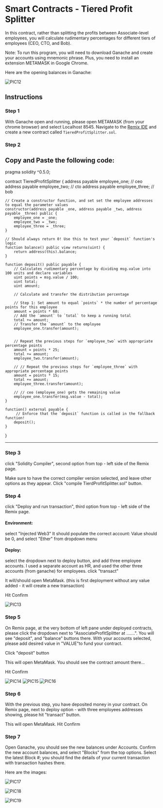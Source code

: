 # Smart Contracts - Tiered Profit Splitter

In this contract, rather than splitting the profits between Associate-level employees, you will calculate rudimentary percentages for different tiers of employees (CEO, CTO, and Bob).


Note: To run this program, you will need to download Ganache and create your accounts using mnemonic phrase. Plus, you need to install an extension METAMASK in Google Chrome.

Here are the opening balances in Ganache:

![PIC12](Images/pic12.png)


## Instructions

### Step 1

With Ganache open and running, please open METAMASK (from your chrome browser) and select Localhost 8545. 
Navigate to the [Remix IDE](https://remix.ethereum.org) and create a new contract called `TieredProfitSplitter.sol`.
 

### Step 2

Copy and Paste the following code:
------------------------------------------------------------------------------------------------------------

pragma solidity ^0.5.0;

contract TieredProfitSplitter {
    address payable employee_one; // ceo
    address payable employee_two; // cto
    address payable employee_three; // bob

    // Create a constructor function, and set set the employee addresses to equal the parameter values
    constructor(address payable _one, address payable _two, address payable _three) public {
        employee_one = _one;
        employee_two = _two;
        employee_three = _three;
    }

    // Should always return 0! Use this to test your `deposit` function's logic
    function balance() public view returns(uint) {
        return address(this).balance;
    }

    function deposit() public payable {
        // Calculates rudimentary percentage by dividing msg.value into 100 units and declare variables
        uint points = msg.value / 100; 
        uint total;
        uint amount;

        // Calculate and transfer the distribution percentage

        // Step 1: Set amount to equal `points` * the number of percentage points for this employee
        amount = points * 60;
        // Add the `amount` to `total` to keep a running total
        total += amount;
        // Transfer the `amount` to the employee
        employee_one.transfer(amount);


        // Repeat the previous steps for `employee_two` with appropriate percentage points
        amount = points * 25;
        total += amount;
        employee_two.transfer(amount);

        // // Repeat the previous steps for `employee_three` with appropriate percentage points
        amount = points * 15;
        total += amount;
        employee_three.transfer(amount);

        // // ceo (employee_one) gets the remaining value
        employee_one.transfer(msg.value - total); 
    }

    function() external payable {
         // Enforce that the `deposit` function is called in the fallback function!
        deposit();
    }
}

-----------------------------------------------------------------------------------------------------

### Step 3

click "Solidity Compiler", second option from top - left side of the Remix page. 

Make sure to have the correct compiler version selected, and leave other options as they appear. Click "compile TierdProfitSplitter.sol" button.


### Step 4

click "Deploy and run transaction", third option from top - left side of the Remix page.

#### Environment: 

select "Injected Web3"
It should populate the correct account: Value should be 0, and select "Ether" from dropdown menu

#### Deploy:

select the dropdown next to deploy button, and add three employee accounts. I used a separate account as HR, and used the other three accounts (from ganache) for employees. 
click "transact"

It will/should open MetaMask. (this is first deployment without any value added - it will create a new transaction)

Hit Confirm

![PIC13](Images/pic13.png)

### Step 5

On Remix page, at the very bottom of left pane under deployed contracts, please click the dropdown next to "AssociateProfitSplitter at .......". You will see "deposit", and "balance" buttons there. 
With your accounts selected, please add desired value in "VALUE"to fund your contract.

Click "deposit" button

This will open MetaMask. You should see the contract amount there...

Hit Confirm


![PIC14](Images/pic14.png)
![PIC15](Images/pic15.png)
![PIC16](Images/pic16.png)

### Step 6

With the previous step, you have deposited money in your contract. On Remix page, next to deploy option - with three employees addresses showing, please hit "transact" button.

This will open MetaMask. 
Hit Confirm


### Step 7

Open Ganache, you should see the new balances under Accounts.
Confirm the new account balances, and select "Blocks" from the top options.
Select the latest Block #; you should find the details of your current transaction with transaction hashes there.

Here are the images:


![PIC17](Images/pic17.png)

![PIC18](Images/pic18.png)

![PIC19](Images/pic19.png)














